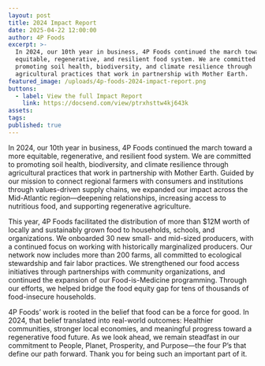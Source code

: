 ```yaml
---
layout: post
title: 2024 Impact Report
date: 2025-04-22 12:00:00
author: 4P Foods
excerpt: >-
  In 2024, our 10th year in business, 4P Foods continued the march toward a more
  equitable, regenerative, and resilient food system. We are committed to
  promoting soil health, biodiversity, and climate resilience through
  agricultural practices that work in partnership with Mother Earth.
featured_image: /uploads/4p-foods-2024-impact-report.png
buttons:
  - label: View the full Impact Report
    link: https://docsend.com/view/ptrxhsttw4kj643k
assets:
tags:
published: true
---
```

<div class="editable"></div>

In 2024, our 10th year in business, 4P Foods continued the march toward a more equitable, regenerative, and resilient food system. We are committed to promoting soil health, biodiversity, and climate resilience through agricultural practices that work in partnership with Mother Earth. Guided by our mission to connect regional farmers with consumers and institutions through values-driven supply chains, we expanded our impact across the Mid-Atlantic region—deepening relationships, increasing access to nutritious food, and supporting regenerative agriculture.

This year, 4P Foods facilitated the distribution of more than $12M worth of locally and sustainably grown food to households, schools, and organizations. We onboarded 30 new small- and mid-sized producers, with a continued focus on working with historically marginalized producers. Our network now includes more than 200 farms, all committed to ecological stewardship and fair labor practices. We strengthened our food access initiatives through partnerships with community organizations, and continued the expansion of our Food-is-Medicine programming. Through our efforts, we helped bridge the food equity gap for tens of thousands of food-insecure households.

4P Foods’ work is rooted in the belief that food can be a force for good. In 2024, that belief translated into real-world outcomes: Healthier communities, stronger local economies, and meaningful progress toward a regenerative food future. As we look ahead, we remain steadfast in our commitment to People, Planet, Prosperity, and Purpose—the four P’s that define our path forward. Thank you for being such an important part of it.